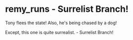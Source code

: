 # remy_runs - Surrelist Branch!

Tony flees the state! Also, he's being chased by a dog!

Except, this one is quite surrealist. - Surrelist Branch!



